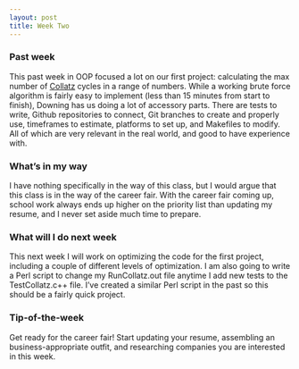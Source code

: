 ```yaml
---
layout: post
title: Week Two
---
```


### Past week
This past week in OOP focused a lot on our first project: calculating the max number of [Collatz](https://en.wikipedia.org/wiki/Collatz_conjecture) cycles in a range of numbers. While a working brute force algorithm is fairly easy to implement (less than 15 minutes from start to finish), Downing has us doing a lot of accessory parts. There are tests to write, Github repositories to connect, Git branches to create and properly use, timeframes to estimate, platforms to set up, and Makefiles to modify. All of which are very relevant in the real world, and good to have experience with. 

### What’s in my way
I have nothing specifically in the way of this class, but I would argue that this class is in the way of the career fair. With the career fair coming up, school work always ends up higher on the priority list than updating my resume, and I never set aside much time to prepare.

### What will I do next week
This next week I will work on optimizing the code for the first project, including a couple of different levels of optimization. I am also going to write a Perl script to change my RunCollatz.out file anytime I add new tests to the TestCollatz.c++ file. I’ve created a similar Perl script in the past so this should be a fairly quick project. 

### Tip-of-the-week
Get ready for the career fair! Start updating your resume, assembling an business-appropriate outfit, and researching companies you are interested in this week.
